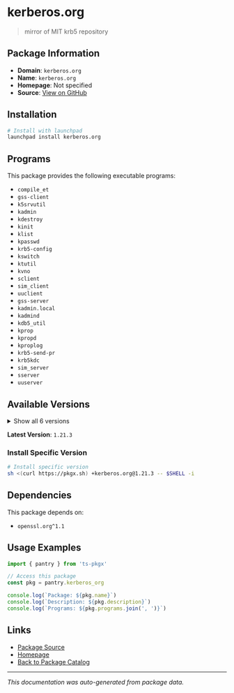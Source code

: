 # kerberos.org

> mirror of MIT krb5 repository

## Package Information

- **Domain**: `kerberos.org`
- **Name**: `kerberos.org`
- **Homepage**: Not specified
- **Source**: [View on GitHub](https://github.com/pkgxdev/pantry/tree/main/projects/kerberos.org/package.yml)

## Installation

```bash
# Install with launchpad
launchpad install kerberos.org
```

## Programs

This package provides the following executable programs:

- `compile_et`
- `gss-client`
- `k5srvutil`
- `kadmin`
- `kdestroy`
- `kinit`
- `klist`
- `kpasswd`
- `krb5-config`
- `kswitch`
- `ktutil`
- `kvno`
- `sclient`
- `sim_client`
- `uuclient`
- `gss-server`
- `kadmin.local`
- `kadmind`
- `kdb5_util`
- `kprop`
- `kpropd`
- `kproplog`
- `krb5-send-pr`
- `krb5kdc`
- `sim_server`
- `sserver`
- `uuserver`

## Available Versions

<details>
<summary>Show all 6 versions</summary>

- `1.21.3`, `1.21.2`, `1.21.1`, `1.21.0`, `1.20.2`
- `1.20.1`

</details>

**Latest Version**: `1.21.3`

### Install Specific Version

```bash
# Install specific version
sh <(curl https://pkgx.sh) +kerberos.org@1.21.3 -- $SHELL -i
```

## Dependencies

This package depends on:

- `openssl.org^1.1`

## Usage Examples

```typescript
import { pantry } from 'ts-pkgx'

// Access this package
const pkg = pantry.kerberos_org

console.log(`Package: ${pkg.name}`)
console.log(`Description: ${pkg.description}`)
console.log(`Programs: ${pkg.programs.join(', ')}`)
```

## Links

- [Package Source](https://github.com/pkgxdev/pantry/tree/main/projects/kerberos.org/package.yml)
- [Homepage](#)
- [Back to Package Catalog](../package-catalog.md)

---

*This documentation was auto-generated from package data.*
